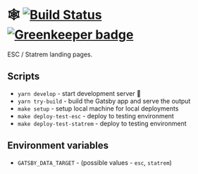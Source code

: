 # 🕸️ [![Build Status](https://travis-ci.org/buz-zard/cc-web.svg?branch=master)](https://travis-ci.org/buz-zard/cc-web) [![Greenkeeper badge](https://badges.greenkeeper.io/buz-zard/cc-web.svg)](https://greenkeeper.io/)

ESC / Statrem landing pages.

## Scripts

* `yarn develop` - start development server 🚧
* `yarn try-build` - build the Gatsby app and serve the output
* `make setup` - setup local machine for local deployments
* `make deploy-test-esc` - deploy to testing environment
* `make deploy-test-statrem` - deploy to testing environment

## Environment variables

* `GATSBY_DATA_TARGET` - (possible values - `esc`, `statrem`)
